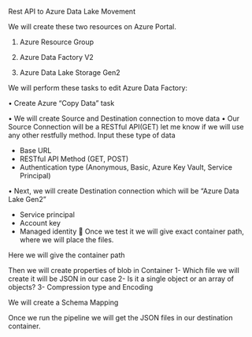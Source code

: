 Rest API to Azure Data Lake Movement

We will create these two resources on Azure Portal.

1.	Azure Resource Group
2.	Azure Data Factory V2
 

3.	Azure Data Lake Storage Gen2
 



We will perform these tasks to edit Azure Data Factory:

•	Create Azure “Copy Data” task 
 


•	We will create Source and Destination connection to move data
•	Our Source Connection will be a RESTful API(GET) let me know if we will use any other restfully method. Input these type of data
-	Base URL
-	RESTful API Method (GET, POST)
-	Authentication type (Anonymous, Basic, Azure Key Vault, Service Principal)
   



•	Next, we will create Destination connection which will be “Azure Data Lake Gen2”

-	Service principal
-	Account key
-	Managed identity
	Once we test it we will give exact container path, where we will place the files.
 



Here we will give the container path
 



Then we will create properties of blob in Container
1-	Which file we will create it will be JSON in our case
2-	Is it a single object or an array of objects?
3-	Compression type and Encoding 
 


We will create a Schema Mapping
     


Once we run the pipeline we will get the JSON files in our destination container.
